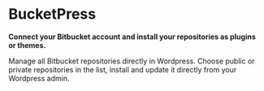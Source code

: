 BucketPress
=======

**Connect your Bitbucket account and install your repositories as plugins or themes.**

Manage all Bitbucket repositories directly in Wordpress. Choose public or private repositories in the list, install and update it directly from your Wordpress admin.
